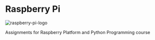 # Raspberry Pi

![raspberry-pi-logo](https://cloud.githubusercontent.com/assets/22894897/24566740/122db1d4-1631-11e7-95fb-1c2cde289848.png)


Assignments for Raspberry Platform and Python Programming course
